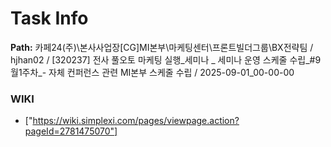 # Task Info

**Path:** 카페24(주)\본사사업장\[CG]MI본부\마케팅센터\프론트빌더그룹\BX전략팀 / hjhan02 / [320237] 전사 풀오토 마케팅 실행_세미나 _ 세미나 운영 스케줄 수립_#9월1주차_- 자체 컨퍼런스 관련 MI본부 스케줄 수립 / 2025-09-01_00-00-00

### WIKI
- ["https://wiki.simplexi.com/pages/viewpage.action?pageId=2781475070"]

